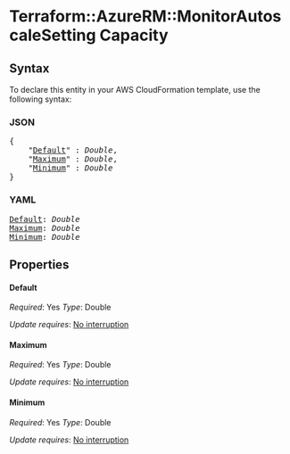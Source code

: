# Terraform::AzureRM::MonitorAutoscaleSetting Capacity

## Syntax

To declare this entity in your AWS CloudFormation template, use the following syntax:

### JSON

<pre>
{
    "<a href="#default" title="Default">Default</a>" : <i>Double</i>,
    "<a href="#maximum" title="Maximum">Maximum</a>" : <i>Double</i>,
    "<a href="#minimum" title="Minimum">Minimum</a>" : <i>Double</i>
}
</pre>

### YAML

<pre>
<a href="#default" title="Default">Default</a>: <i>Double</i>
<a href="#maximum" title="Maximum">Maximum</a>: <i>Double</i>
<a href="#minimum" title="Minimum">Minimum</a>: <i>Double</i>
</pre>

## Properties

#### Default

_Required_: Yes
_Type_: Double

_Update requires_: [No interruption](https://docs.aws.amazon.com/AWSCloudFormation/latest/UserGuide/using-cfn-updating-stacks-update-behaviors.html#update-no-interrupt)

#### Maximum

_Required_: Yes
_Type_: Double

_Update requires_: [No interruption](https://docs.aws.amazon.com/AWSCloudFormation/latest/UserGuide/using-cfn-updating-stacks-update-behaviors.html#update-no-interrupt)

#### Minimum

_Required_: Yes
_Type_: Double

_Update requires_: [No interruption](https://docs.aws.amazon.com/AWSCloudFormation/latest/UserGuide/using-cfn-updating-stacks-update-behaviors.html#update-no-interrupt)

